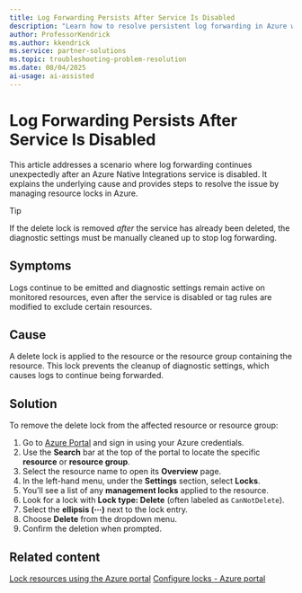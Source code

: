 ```yaml
---
title: Log Forwarding Persists After Service Is Disabled
description: "Learn how to resolve persistent log forwarding in Azure when a service is disabled but diagnostic settings remain active due to a delete lock."
author: ProfessorKendrick
ms.author: kkendrick
ms.service: partner-solutions
ms.topic: troubleshooting-problem-resolution 
ms.date: 08/04/2025
ai-usage: ai-assisted
---
```


# Log Forwarding Persists After Service Is Disabled

This article addresses a scenario where log forwarding continues unexpectedly after an Azure Native Integrations service is disabled. It explains the underlying cause and provides steps to resolve the issue by managing resource locks in Azure.

> [!TIP]
> If the delete lock is removed *after* the service has already been deleted, the diagnostic settings must be manually cleaned up to stop log forwarding.

## Symptoms

Logs continue to be emitted and diagnostic settings remain active on monitored resources, even after the service is disabled or tag rules are modified to exclude certain resources.

## Cause

A delete lock is applied to the resource or the resource group containing the resource. This lock prevents the cleanup of diagnostic settings, which causes logs to continue being forwarded.

## Solution

To remove the delete lock from the affected resource or resource group:

1. Go to [Azure Portal](https://portal.azure.com) and sign in using your Azure credentials.
1. Use the **Search** bar at the top of the portal to locate the specific **resource** or **resource group**.
1. Select the resource name to open its **Overview** page.
1. In the left-hand menu, under the **Settings** section, select **Locks**.
1. You’ll see a list of any **management locks** applied to the resource.
1. Look for a lock with **Lock type: Delete** (often labeled as `CanNotDelete`).
1. Select the **ellipsis (⋯)** next to the lock entry.
1. Choose **Delete** from the dropdown menu.
1. Confirm the deletion when prompted.

## Related content
[Lock resources using the Azure portal](/azure/azure-resource-manager/management/manage-resources-portal)
[Configure locks - Azure portal](/azure/azure-resource-manager/management/lock-resources?tabs=json)
